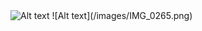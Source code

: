 <img src="/images/IMG_0265.png" alt="Alt text" style="max-width:100%;">
![Alt text](/images/IMG_0265.png)
